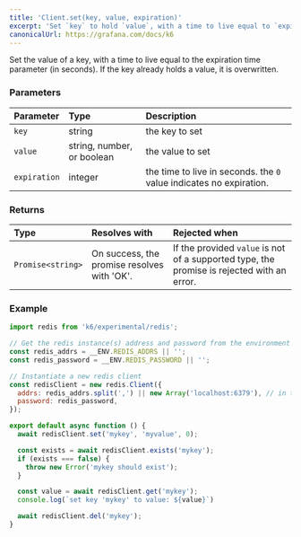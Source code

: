 ```yaml
---
title: 'Client.set(key, value, expiration)'
excerpt: 'Set `key` to hold `value`, with a time to live equal to `expiration`.'
canonicalUrl: https://grafana.com/docs/k6
---
```


Set the value of a key, with a time to live equal to the expiration time parameter (in seconds). If the key already holds a value, it is overwritten.

### Parameters

| Parameter    | Type    | Description                                                         |
| :----------- | :------ | :------------------------------------------------------------------ |
| `key`        | string  | the key to set                                                      |
| `value`      | string, number, or boolean     | the value to set                                                    |
| `expiration` | integer | the time to live in seconds. the `0` value indicates no expiration. |


### Returns

| Type              | Resolves with                               | Rejected when                                                                              |
| :---------------- | :------------------------------------------ | :----------------------------------------------------------------------------------------- |
| `Promise<string>` | On success, the promise resolves with 'OK'. | If the provided `value` is not of a supported type, the promise is rejected with an error. |

### Example

<CodeGroup labels={[]}>

```javascript
import redis from 'k6/experimental/redis';

// Get the redis instance(s) address and password from the environment
const redis_addrs = __ENV.REDIS_ADDRS || '';
const redis_password = __ENV.REDIS_PASSWORD || '';

// Instantiate a new redis client
const redisClient = new redis.Client({
  addrs: redis_addrs.split(',') || new Array('localhost:6379'), // in the form of 'host:port', separated by commas
  password: redis_password,
});

export default async function () {
  await redisClient.set('mykey', 'myvalue', 0);

  const exists = await redisClient.exists('mykey');
  if (exists === false) {
    throw new Error('mykey should exist');
  }

  const value = await redisClient.get('mykey');
  console.log(`set key 'mykey' to value: ${value}`)

  await redisClient.del('mykey');
}
```

</CodeGroup>
